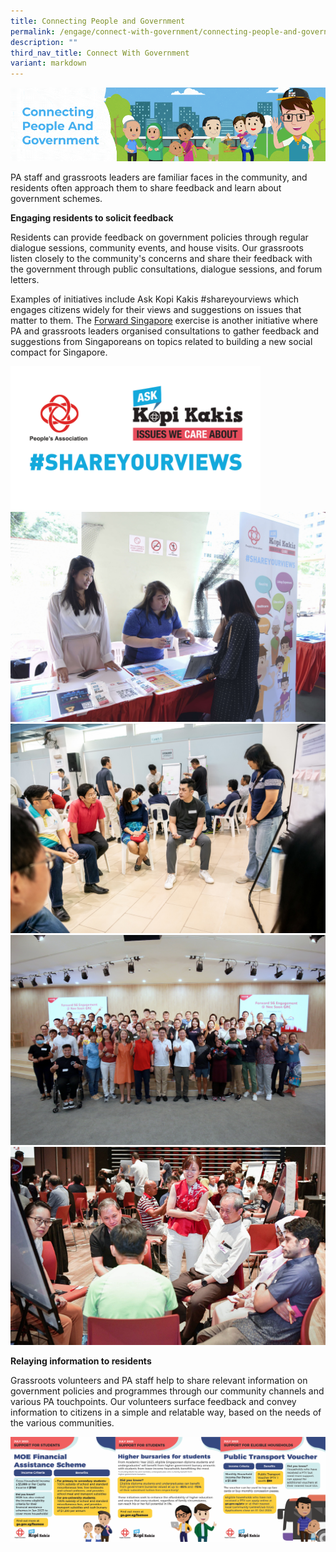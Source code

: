 ```yaml
---
title: Connecting People and Government
permalink: /engage/connect-with-government/connecting-people-and-government/
description: ""
third_nav_title: Connect With Government
variant: markdown
---
```

![](/images/Engage/connecting%20people%20and%20government%20v2.gif)

PA staff and grassroots leaders are familiar faces in the community, and residents often approach them to share feedback and learn about government schemes.

**Engaging residents to solicit feedback**

Residents can provide feedback on government policies through regular dialogue sessions, community events, and house visits. Our grassroots listen closely to the community's concerns and share their feedback with the government through public consultations, dialogue sessions, and forum letters.

Examples of initiatives include Ask Kopi Kakis #shareyourviews which engages citizens widely for their views and suggestions on issues that matter to them. The [Forward Singapore](https://www.forwardsingapore.gov.sg) exercise is another initiative where PA and grassroots leaders organised consultations to gather feedback and suggestions from Singaporeans on topics related to building a new social compact for Singapore.

<img style="width:400px" align="centre" src="/images/Engage/akk%20syv%20logo.png">
<br>
<img style="width:600px" align="centre" src="/images/Engage/image%20akk.jpg">
<br>
<img style="width:600px" align="centre" src="/images/Engage/Sengkang_01.jpg">
<br>
<img style="width:600px" align="centre" src="/images/Engage/Nee_Soon_Grp_Photo_01.jpg">
<br>
<img style="width:600px" align="centre" src="/images/Engage/marine%20parade.PNG">
<br>

**Relaying information to residents**
 
Grassroots volunteers and PA staff help to share relevant information on government policies and programmes through our community channels and various PA touchpoints. Our volunteers surface feedback and convey information to citizens in a simple and relatable way, based on the needs of the various communities.

![](/images/Engage/akk%20collage.png)
